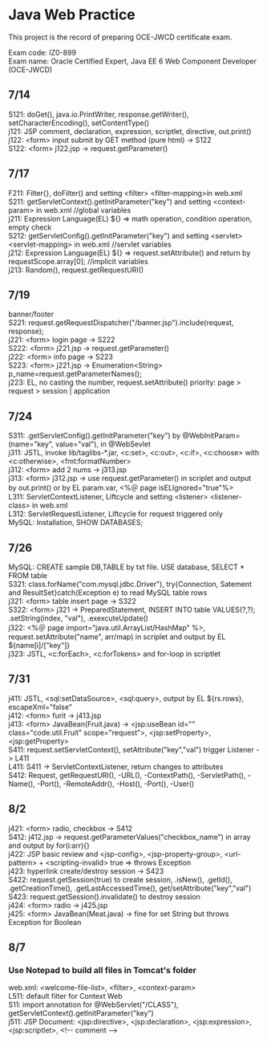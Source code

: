 # Java Web Practice 
This project is the record of preparing OCE-JWCD certificate exam.

Exam code: IZ0-899  
Exam name: Oracle Certified Expert, Java EE 6 Web Component Developer (OCE-JWCD)  

## 7/14
S121: doGet(), java.io.PrintWriter, response.getWriter(), setCharacterEncoding(), setContentType()  
j121: JSP comment, declaration, expression, scriptlet, directive, out.print()  
j122: \<form> input submit by GET method (pure html) -> S122  
S122: \<form> j122.jsp -> request.getParameter()  

## 7/17
F211: Filter{}, doFilter() and setting \<filter> \<filter-mapping>in web.xml  
S211: getServletContext().getInitParameter("key") and setting \<context-param> in web.xml //global variables  
j211: Expression Language(EL) ${} => math operation, condition operation, empty check  
S212: getServletConfig().getInitParameter("key")  and setting \<servlet> \<servlet-mapping> in web.xml //servlet variables  
j212: Expression Language(EL) ${} => request.setAttribute() and return by requestScope.array[0]; //implicit variables  
j213: Random(), request.getRequestURI()  

## 7/19
banner/footer  
S221: request.getRequestDispatcher("/banner.jsp").include(request, response);  
j221: \<form> login page -> S222  
S222: \<form> j221.jsp -> request.getParameter()  
j222: \<form> info page -> S223  
S223: \<form> j221.jsp -> Enumeration\<String> p_name=request.getParameterNames();  
j223: EL, no casting the number, request.setAttribute() priority: page > request > session | application  

## 7/24
S311: .getServletConfig().getInitParameter("key") by  @WebInitParam=(name="key", value="val"), in @WebSevlet  
j311: JSTL, invoke lib/taglibs-*.jar, <c:set>, <c:out>, <c:if>, <c:choose> with <c:otherwise>, \<fmt:formatNumber>  
j312: \<form> add 2 nums -> j313.jsp  
j313: \<form> j312.jsp -> use request.getParameter() in scriplet and output by out.print() or by EL param.var, \<%＠ page isELIgnored="true"%>  
L311: ServletContextListener, Liftcycle and setting \<listener> \<listener-class> in web.xml  
L312: ServletRequestListener, Liftcycle for request triggered only  
MySQL: Installation, SHOW DATABASES;  

## 7/26
MySQL: CREATE sample DB,TABLE by txt file. USE database, SELECT * FROM table  
S321: class.forName("com.mysql.jdbc.Driver"), try{Connection, Satement and ResultSet}catch(Exception e) to read MySQL table rows  
j321: \<form> table insert page -> S322  
S322: \<form> j321 -> PreparedStatement, INSERT INTO table VALUES(?,?); .setString(index, "val"), .exexcuteUpdate()  
j322: \<%＠ page import="java.util.ArrayList/HashMap" %>, request.setAttribute("name", arr/map) in scriplet and output by EL ${name[i]/["key"]}  
j323: JSTL, <c:forEach>, <c:forTokens> and for-loop in scriptlet  

## 7/31
j411: JSTL, \<sql:setDataSource>, \<sql:query>, output by EL ${rs.rows}, escapeXml="false"  
j412: \<form> furit -> j413.jsp  
j413: \<form> JavaBean(Fruit.java) -> \<jsp:useBean id="" class="code.util.Fruit" scope="request">, \<jsp:setProperty>, \<jsp:getProperty>  
S411: request.setServletContext(), setAttribute("key","val") trigger Listener -> L411  
L411: S411 -> ServletContextListener, return changes to attributes  
S412: Request, getRequestURI(), -URL(), -ContextPath(), -ServletPath(), -Name(), -Port(), -RemoteAddr(), -Host(), -Port(), -User()  

## 8/2
j421: \<form> radio, checkbox -> S412  
S412: j412.jsp -> request.getParameterValues("checkbox_name") in array and output by for(i:arr){}  
j422: JSP basic review and \<jsp-config>, \<jsp-property-group>, \<url-pattern> + \<scripting-invalid> true => throws Exception  
j423: hyperlink create/destroy session -> S423  
S422: request.getSession(true) to create session, .isNew(), .getId(), .getCreationTime(), .getLastAccessedTime(), get/setAttribute("key","val")  
S423: request.getSession().invalidate() to destroy session  
j424: \<form> radio -> j425.jsp  
j425: \<form> JavaBean(Meat.java) -> fine for set String but throws Exception for Boolean  

## 8/7
### Use Notepad to build all files in Tomcat's folder  
web.xml: \<welcome-file-list>, \<filter>, \<context-param>  
L511: default filter for Context Web  
S11: import annotation for @WebServlet("/CLASS"), getServletContext().getInitParameter("key")  
j511: JSP Document: \<jsp:directive>, \<jsp:declaration>, \<jsp:expression>, \<jsp:scriptlet>, \<!-- comment -->
